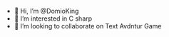 - 👋 Hi, I’m @DomioKing
- 👀 I’m interested in C sharp
- 💞️ I’m looking to collaborate on Text Avdntur Game
<!---
DomioKing/DomioKing is a ✨ special ✨ repository because its `README.md` (this file) appears on your GitHub profile.
You can click the Preview link to take a look at your changes.
--->
